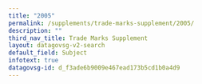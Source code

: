 ```yaml
---
title: "2005"
permalink: /supplements/trade-marks-supplement/2005/
description: ""
third_nav_title: Trade Marks Supplement
layout: datagovsg-v2-search
default_field: Subject
infotext: true
datagovsg-id: d_f3ade6b9009e467ead173b5cd1b0a4d9
---
```

